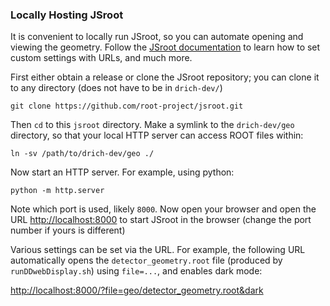 ### Locally Hosting JSroot

It is convenient to locally run JSroot, so you can automate opening and viewing
the geometry. Follow the [JSroot documentation](https://github.com/root-project/jsroot/blob/master/docs/JSROOT.md)
to learn how to set custom settings with URLs, and much more.

First either obtain a release or clone the JSroot repository; you can
clone it to any directory (does not have to be in `drich-dev/`)
```
git clone https://github.com/root-project/jsroot.git
```
Then `cd` to this `jsroot` directory. Make a symlink to the `drich-dev/geo`
directory, so that your local HTTP server can access ROOT files within:
```
ln -sv /path/to/drich-dev/geo ./
```
Now start an HTTP server. For example, using python:
```
python -m http.server
```
Note which port is used, likely `8000`. Now open your browser and open the URL
<http://localhost:8000> to start JSroot in the browser (change the port number
if yours is different) 

Various settings can be set via the URL. For example, the following URL
automatically opens the `detector_geometry.root` file (produced by
`runDDwebDisplay.sh`) using `file=...`, and enables dark mode:

<http://localhost:8000/?file=geo/detector_geometry.root&dark>
